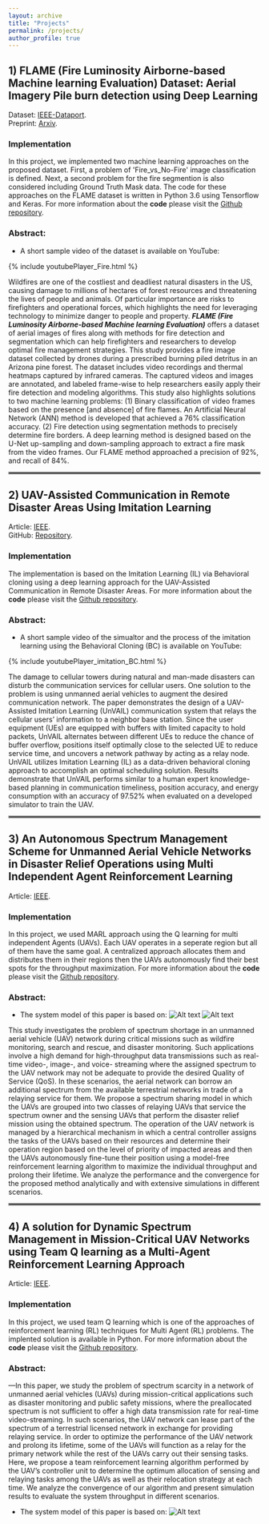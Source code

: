```yaml
---
layout: archive
title: "Projects"
permalink: /projects/
author_profile: true
---
```

## 1) FLAME (Fire Luminosity Airborne-based Machine learning Evaluation) Dataset: Aerial Imagery Pile burn detection using Deep Learning
Dataset: [IEEE-Dataport](https://ieee-dataport.org/open-access/flame-dataset-aerial-imagery-pile-burn-detection-using-drones-uavs).<br/>
Preprint: [Arxiv](https://arxiv.org/pdf/2012.14036.pdf).

### Implementation
In this project, we implemented two machine learning approaches on the proposed dataset. First, a problem of 'Fire_vs_No-Fire' image classification is defined. Next, a second problem for the fire segmention is also considered including Ground Truth Mask data. The code for these approaches on the FLAME dataset is written in Python 3.6 using Tensorflow and Keras.
For more information about the **code** please visit the [Github repository](https://github.com/AlirezaShamsoshoara/Fire-Detection-UAV-Aerial-Image-Classification-Segmentation-UnmannedAerialVehicle).

### Abstract:

* A short sample video of the dataset is available on YouTube:

{% include youtubePlayer_Fire.html %}


Wildfires are one of the costliest and deadliest natural disasters in the US, causing damage to millions of hectares of forest resources and threatening the lives of people and animals. Of particular importance are risks to firefighters and operational forces, which highlights the need for leveraging technology to minimize danger to people and property. ***FLAME (Fire Luminosity Airborne-based Machine learning Evaluation)*** offers a dataset of aerial images of fires along with methods for fire detection and segmentation which can help firefighters and researchers to develop optimal fire management strategies. This study provides a fire image dataset collected by drones during a prescribed burning piled detritus in an Arizona pine forest. The dataset includes video recordings and thermal heatmaps captured by infrared cameras. The captured videos and images are annotated, and labeled frame-wise to help researchers easily apply their fire detection and modeling algorithms. This study also highlights solutions to two machine learning problems: (1) Binary classification of video frames based on the presence [and absence] of fire flames. An Artificial Neural Network (ANN) method is developed that achieved a 76% classification accuracy. (2) Fire detection using segmentation methods to precisely determine fire borders. A deep learning method is designed based on the U-Net up-sampling and down-sampling approach to extract a fire mask from the video frames. Our FLAME method approached a precision of 92%, and recall of 84%.

<hr style="border:2px solid gray">



## 2) UAV-Assisted Communication in Remote Disaster Areas Using Imitation Learning
Article: [IEEE](https://ieeexplore.ieee.org/abstract/document/9381488).<br/>
GitHub: [Repository](https://github.com/AlirezaShamsoshoara/Imitation-Learning-Behavioral-Cloning-UAV-Assisted-Communication).

### Implementation
The implementation is based on the Imitation Learning (IL) via Behavioral cloning using a deep learning approach for the UAV-Assisted Communication in Remote Disaster Areas. 
For more information about the **code** please visit the [Github repository](https://github.com/AlirezaShamsoshoara/Imitation-Learning-Behavioral-Cloning-UAV-Assisted-Communication).

### Abstract:

* A short sample video of the simualtor and the process of the imitation learning using the Behavioral Cloning (BC) is available on YouTube:

{% include youtubePlayer_imitation_BC.html %}


The damage to cellular towers during natural and man-made disasters can disturb the communication services for cellular users. One solution to the problem is using unmanned aerial vehicles to augment the desired communication network. The paper demonstrates the design of a UAV-Assisted Imitation Learning (UnVAIL) communication system that relays the cellular users’ information to a neighbor base station. Since the user equipment (UEs) are equipped with buffers with limited capacity to hold packets, UnVAIL alternates between different UEs to reduce the chance of buffer overflow, positions itself optimally close to the selected UE to reduce service time, and uncovers a network pathway by acting as a relay node. UnVAIL utilizes Imitation Learning (IL) as a data-driven behavioral cloning approach to accomplish an optimal scheduling solution. Results demonstrate that UnVAIL performs similar to a human expert knowledge-based planning in communication timeliness, position accuracy, and energy consumption with an accuracy of 97.52% when evaluated on a developed simulator to train the UAV.

<hr style="border:2px solid gray">

## 3) An Autonomous Spectrum Management Scheme for Unmanned Aerial Vehicle Networks in Disaster Relief Operations using Multi Independent Agent Reinforcement Learning
Article: [IEEE](https://ieeexplore.ieee.org/abstract/document/9046033).

### Implementation
In this project, we used MARL approach using the Q learning for multi independent Agents (UAVs). Each UAV operates in a seperate region but all of them have the same goal. A centralized approach allocates them and distributes them in their regions then the UAVs autonomously find their best spots for the throughput maximization. For more information about the **code** please visit the [Github repository](https://github.com/AlirezaShamsoshoara/Multi-Independent-Agent-Reinforcement-Learning-UAV-Autonomous-Spectrum-QLearning).

### Abstract:

* The system model of this paper is based on:
![Alt text](/images/system_Hybrid.JPG)
![Alt text](/images/system_Hybrid2.JPG)

This study investigates the problem of spectrum shortage in an unmanned aerial vehicle (UAV) network during critical missions such as wildfire monitoring, search and rescue, and disaster monitoring. Such applications involve a high demand for high-throughput data transmissions such as real-time video-, image-, and voice- streaming where the assigned spectrum to the UAV network may not be adequate to provide the desired Quality of Service (QoS). In these scenarios, the aerial network can borrow an additional spectrum from the available terrestrial networks in trade of a relaying service for them. We propose a spectrum sharing model in which the UAVs are grouped into two classes of relaying UAVs that service the spectrum owner and the sensing UAVs that perform the disaster relief mission using the obtained spectrum. The operation of the UAV network is managed by a hierarchical mechanism in which a central controller assigns the tasks of the UAVs based on their resources and determine their operation region based on the level of priority of impacted areas and then the UAVs autonomously fine-tune their position using a model-free reinforcement learning algorithm to maximize the individual throughput and prolong their lifetime. We analyze the performance and the convergence for the proposed method analytically and with extensive simulations in different scenarios.

<hr style="border:2px solid gray">

## 4) A solution for Dynamic Spectrum Management in Mission-Critical UAV Networks using Team Q learning as a Multi-Agent Reinforcement Learning Approach
Article: [IEEE](https://ieeexplore.ieee.org/abstract/document/8824917).

### Implementation
In this project, we used team Q learning which is one of the approaches of reinforcement learning (RL) techniques for Multi Agent (RL) problems. The implented solution is available in Python. For more information about the **code** please visit the [Github repository](https://github.com/AlirezaShamsoshoara/Reinforcement_Learning_Team_Q_learnig_MARL_Multi_Agent_UAV_Spectrum_task).

### Abstract:
—In this paper, we study the problem of spectrum scarcity in a network of unmanned aerial vehicles (UAVs) during mission-critical applications such as disaster monitoring and public safety missions, where the preallocated spectrum is not sufficient to offer a high data transmission rate for real-time video-streaming. In such scenarios, the UAV network can lease part of the spectrum of a terrestrial licensed network in exchange for providing relaying service. In order to optimize the performance of the UAV network and prolong its lifetime, some of the UAVs will function as a relay for the primary network while the rest of the UAVs carry out their sensing tasks. Here, we propose a team reinforcement learning algorithm performed by the UAV’s controller unit to determine the optimum allocation of sensing and relaying tasks among the UAVs as well as their relocation strategy at each time. We analyze the convergence of our algorithm and present simulation results to evaluate the system throughput in different scenarios.

* The system model of this paper is based on:
![Alt text](/images/system_solution_teamqlearning.JPG)

